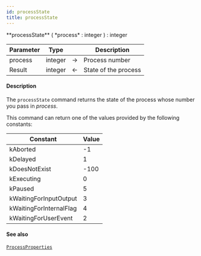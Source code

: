 ```yaml
---
id: processState
title: processState
---
```


<!-- REF #_command_.processState.Syntax -->**processState** ( *process* : integer ) : integer<!-- END REF -->


<!-- REF #_command_.processState.Params -->
|Parameter|Type||Description|
|---------|--- |:---:|------|
|process|integer|->|Process number|
|Result|integer|<-|State of the process|<!-- END REF -->

#### Description

The `processState` command <!-- REF #_command_.processState.Summary -->returns the state of the process whose number you pass in *process*<!-- END REF -->.

This command can return one of the values provided by the following constants:

|Constant|Value|
|---|---|
|kAborted|-1|
|kDelayed|1|
|kDoesNotExist|-100|
|kExecuting|0|
|kPaused|5|
|kWaitingForInputOutput|3|
|kWaitingForInternalFlag|4|
|kWaitingForUserEvent|2|


#### See also

[`ProcessProperties`](ProcessProperties.md)
